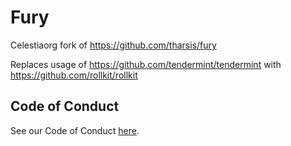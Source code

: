 # Fury

Celestiaorg fork of https://github.com/tharsis/fury

Replaces usage of https://github.com/tendermint/tendermint with https://github.com/rollkit/rollkit

## Code of Conduct

See our Code of Conduct [here](https://docs.celestia.org/community/coc).
